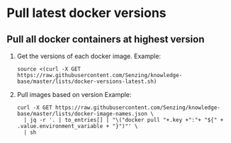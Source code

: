 # Pull latest docker versions

## Pull all docker containers at highest version

1. Get the versions of each docker image.
   Example:

    ```console
    source <(curl -X GET https://raw.githubusercontent.com/Senzing/knowledge-base/master/lists/docker-versions-latest.sh)
    ```

1. Pull images based on version
   Example:

    ```console
    curl -X GET https://raw.githubusercontent.com/Senzing/knowledge-base/master/lists/docker-image-names.json \
      | jq -r '. | to_entries[] | "\("docker pull "+.key +":"+ "${" + .value.environment_variable + "}")"' \
      | sh
    ```
